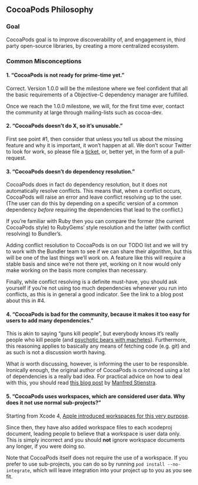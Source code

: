 ## CocoaPods Philosophy

### Goal

CocoaPods goal is to improve discoverability of, and engagement in, third party
open-source libraries, by creating a more centralized ecosystem.

### Common Misconceptions

#### 1. “CocoaPods is not ready for prime-time yet.”

Correct. Version 1.0.0 will be the milestone where we feel confident that all
the basic requirements of a Objective-C dependency manager are fulfilled.

Once we reach the 1.0.0 milestone, we will, for the first time ever, contact
the community at large through mailing-lists such as cocoa-dev.

#### 2. “CocoaPods doesn’t do X, so it’s unusable.”

First see point #1, then consider that unless you tell us about the missing
feature and why it is important, it won’t happen at all. We don’t scour Twitter
to look for work, so please file a
[ticket](https://github.com/CocoaPods/CocoaPods/issues/new), or, better yet, in
the form of a pull-request.

#### 3. “CocoaPods doesn’t do dependency resolution.”

CocoaPods does in fact do dependency resolution, but it does not automatically
resolve conflicts. This means that, when a conflict occurs, CocoaPods will
raise an error and leave conflict resolving up to the user. (The user can do
this by depending on a specific version of a common dependency _before_
requiring the dependencies that lead to the conflict.)

If you’re familiar with Ruby then you can compare the former (the current
CocoaPods style) to RubyGems’ style resolution and the latter (with conflict
resolving) to Bundler’s.

Adding conflict resolution to CocoaPods is on our TODO list and we will try to
work with the Bundler team to see if we can share their algorithm, but this
will be one of the last things we’ll work on. A feature like this will require
a stable basis and since we’re not there yet, working on it now would only make
working on the basis more complex than necessary.

Finally, while conflict resolving is a definite must-have, you should ask
yourself if you’re not using too much dependencies whenever you run into
conflicts, as this is in general a good indicator. See the link to a blog post
about this in #4.


#### 4. “CocoaPods is bad for the community, because it makes it too easy for users to add many dependencies.”

This is akin to saying “guns kill people”, but everybody knows it’s really
people who kill people (and [psychotic bears with
machetes](http://www.sebastienmillon.com/Machete-Bear-Art-Print-15-00)).
Furthermore, this reasoning applies to basically any means of fetching code
(e.g. git) and as such is not a discussion worth having.

What _is_ worth discussing, however, is informing the user to be responsible.
Ironically enough, the original author of CocoaPods is convinced using a lot of
dependencies is a really bad idea. For practical advice on how to deal with
this, you should read [this blog post](http://www.fngtps.com/2013/a-quick-note-on-minimal-dependencies-in-ruby-on-rails/)
by [Manfred Stienstra](http://twitter.com/manfreds).


#### 5. “CocoaPods uses workspaces, which are considered user data. Why does it not use normal sub-projects?”

Starting from Xcode 4, [Apple introduced workspaces for this very
purpose](http://developer.apple.com/library/ios/#featuredarticles/XcodeConcepts/Concept-Workspace.html).

Since then, they have also added workspace files to each xcodeproj document,
leading people to believe that a workspace is user data only. This is simply
incorrect and you should **not** ignore workspace documents any longer, if you
were doing so.

Note that CocoaPods itself does not require the use of a workspace. If you
prefer to use sub-projects, you can do so by running `pod install
--no-integrate`, which will leave integration into your project up to you as
you see fit.
